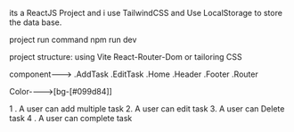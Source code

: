 its a ReactJS Project and i use TailwindCSS and Use LocalStorage to store the data base.

project run command npm run dev


project structure:
using Vite React-Router-Dom or tailoring CSS

component--->
.AddTask
.EditTask
.Home
.Header
.Footer
.Router

Color---->[bg-[#099d84]]


1 . A user can add multiple task
2. A user can edit task 
3. A user can Delete task 
4 . A user can complete task 

